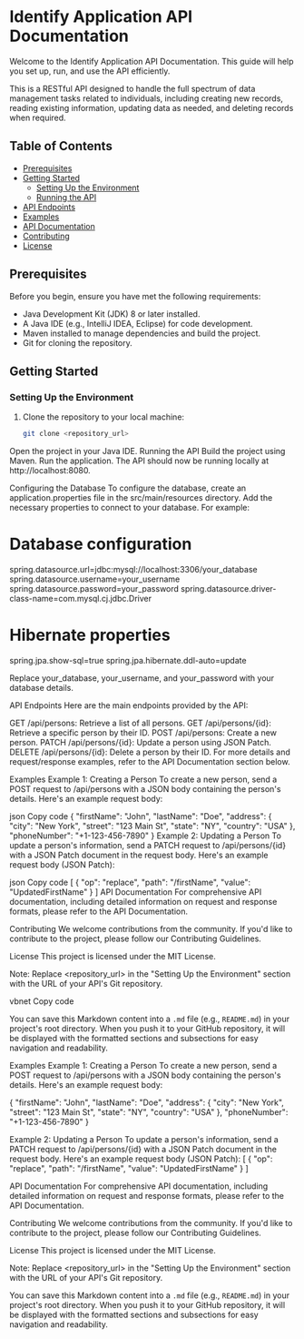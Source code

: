 # Identify Application API Documentation

Welcome to the Identify Application API Documentation. This guide will help you set up, run, and use the API efficiently.

This is a RESTful API designed to handle the full spectrum of data management tasks related to individuals, including creating new records, reading existing information, updating data as needed, and deleting records when required.

## Table of Contents

- [Prerequisites](#prerequisites)
- [Getting Started](#getting-started)
    - [Setting Up the Environment](#setting-up-the-environment)
    - [Running the API](#running-the-api)
- [API Endpoints](#api-endpoints)
- [Examples](#examples)
- [API Documentation](#api-documentation)
- [Contributing](#contributing)
- [License](#license)

## Prerequisites

Before you begin, ensure you have met the following requirements:

- Java Development Kit (JDK) 8 or later installed.
- A Java IDE (e.g., IntelliJ IDEA, Eclipse) for code development.
- Maven installed to manage dependencies and build the project.
- Git for cloning the repository.

## Getting Started

### Setting Up the Environment

1. Clone the repository to your local machine:

   ```bash
   git clone <repository_url>

Open the project in your Java IDE.
Running the API
Build the project using Maven.
Run the application.
The API should now be running locally at http://localhost:8080.

Configuring the Database
To configure the database, create an application.properties file in the src/main/resources directory. Add the necessary properties to connect to your database. For example:

# Database configuration
spring.datasource.url=jdbc:mysql://localhost:3306/your_database
spring.datasource.username=your_username
spring.datasource.password=your_password
spring.datasource.driver-class-name=com.mysql.cj.jdbc.Driver

# Hibernate properties
spring.jpa.show-sql=true
spring.jpa.hibernate.ddl-auto=update

Replace your_database, your_username, and your_password with your database details.

API Endpoints
Here are the main endpoints provided by the API:

GET /api/persons: Retrieve a list of all persons.
GET /api/persons/{id}: Retrieve a specific person by their ID.
POST /api/persons: Create a new person.
PATCH /api/persons/{id}: Update a person using JSON Patch.
DELETE /api/persons/{id}: Delete a person by their ID.
For more details and request/response examples, refer to the API Documentation section below.

Examples
Example 1: Creating a Person
To create a new person, send a POST request to /api/persons with a JSON body containing the person's details. Here's an example request body:

json
Copy code
{
"firstName": "John",
"lastName": "Doe",
"address": {
"city": "New York",
"street": "123 Main St",
"state": "NY",
"country": "USA"
},
"phoneNumber": "+1-123-456-7890"
}
Example 2: Updating a Person
To update a person's information, send a PATCH request to /api/persons/{id} with a JSON Patch document in the request body. Here's an example request body (JSON Patch):

json
Copy code
[
{
"op": "replace",
"path": "/firstName",
"value": "UpdatedFirstName"
}
]
API Documentation
For comprehensive API documentation, including detailed information on request and response formats, please refer to the API Documentation.

Contributing
We welcome contributions from the community. If you'd like to contribute to the project, please follow our Contributing Guidelines.

License
This project is licensed under the MIT License.

Note: Replace <repository_url> in the "Setting Up the Environment" section with the URL of your API's Git repository.

vbnet
Copy code

You can save this Markdown content into a `.md` file (e.g., `README.md`) in your project's root directory. When you push it to your GitHub repository, it will be displayed with the formatted sections and subsections for easy navigation and readability.

Examples
Example 1: Creating a Person
To create a new person, send a POST request to /api/persons with a JSON body containing the person's details. Here's an example request body:

{
"firstName": "John",
"lastName": "Doe",
"address": {
"city": "New York",
"street": "123 Main St",
"state": "NY",
"country": "USA"
},
"phoneNumber": "+1-123-456-7890"
}

Example 2: Updating a Person
To update a person's information, send a PATCH request to /api/persons/{id} with a JSON Patch document in the request body. Here's an example request body (JSON Patch):
[
{
"op": "replace",
"path": "/firstName",
"value": "UpdatedFirstName"
}
]

API Documentation
For comprehensive API documentation, including detailed information on request and response formats, please refer to the API Documentation.

Contributing
We welcome contributions from the community. If you'd like to contribute to the project, please follow our Contributing Guidelines.

License
This project is licensed under the MIT License.

Note: Replace <repository_url> in the "Setting Up the Environment" section with the URL of your API's Git repository.


You can save this Markdown content into a `.md` file (e.g., `README.md`) in your project's root directory. When you push it to your GitHub repository, it will be displayed with the formatted sections and subsections for easy navigation and readability.

